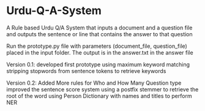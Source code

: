 # Urdu-Q-A-System
A Rule based Urdu Q/A System that inputs a document and a question file and outputs the sentence or line that contains the answer to that question

Run the prototype.py file with parameters (document_file, question_file) placed in the input folder. The output is in the answer.txt in the answer file

Version 0.1: 
  developed first prototype using maximum keyword matching
  stripping stopwords from sentence tokens to retrieve keywords

Version 0.2:
  Added More rules for Who and How Many Question type
  improved the sentence score system
  using a postfix stemmer to retrieve the root of the word
  using Person Dictionary with names and titles to perform NER 
